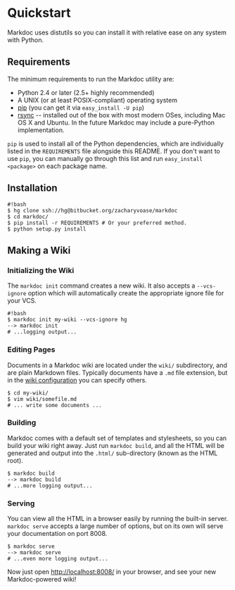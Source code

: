# Quickstart

Markdoc uses distutils so you can install it with relative ease on any system with Python.

## Requirements

The minimum requirements to run the Markdoc utility are:

  * Python 2.4 or later (2.5+ highly recommended)
  * A UNIX (or at least POSIX-compliant) operating system
  * [pip](http://pip.openplans.org/) (you can get it via `easy_install -U pip`)
  * [rsync](http://www.samba.org/rsync/) -- installed out of the box with most
    modern OSes, including Mac OS X and Ubuntu. In the future Markdoc may
    include a pure-Python implementation.

`pip` is used to install all of the Python dependencies, which are individually
listed in the `REQUIREMENTS` file alongside this README. If you don't want to
use `pip`, you can manually go through this list and run
`easy_install <package>` on each package name.

## Installation

    #!bash
    $ hg clone ssh://hg@bitbucket.org/zacharyvoase/markdoc
    $ cd markdoc/
    $ pip install -r REQUIREMENTS # Or your preferred method.
    $ python setup.py install

## Making a Wiki

### Initializing the Wiki

The `markdoc init` command creates a new wiki. It also accepts a `--vcs-ignore` option which will automatically create the appropriate ignore file for your VCS.

    #!bash
    $ markdoc init my-wiki --vcs-ignore hg
    --> markdoc init
    # ...logging output...

### Editing Pages

Documents in a Markdoc wiki are located under the `wiki/` subdirectory, and are plain Markdown files. Typically documents have a `.md` file extension, but in the [wiki configuration](/configuration#building) you can specify others.

    $ cd my-wiki/
    $ vim wiki/somefile.md
    # ... write some documents ...

### Building

Markdoc comes with a default set of templates and stylesheets, so you can build your wiki right away. Just run `markdoc build`, and all the HTML will be generated and output into the `.html/` sub-directory (known as the HTML root).

    $ markdoc build
    --> markdoc build
    # ...more logging output...

### Serving

You can view all the HTML in a browser easily by running the built-in server. `markdoc serve` accepts a large number of options, but on its own will serve your documentation on port 8008.

    $ markdoc serve
    --> markdoc serve
    # ...even more logging output...

Now just open <http://localhost:8008/> in your browser, and see your new Markdoc-powered wiki!
